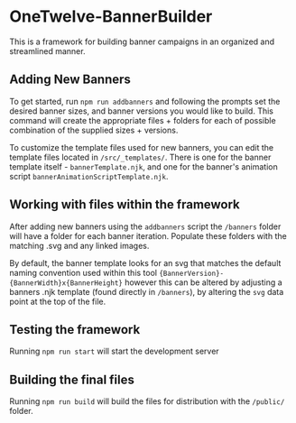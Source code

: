 # OneTwelve-BannerBuilder

This is a framework for building banner campaigns in an organized and streamlined manner.

## Adding New Banners

To get started, run `npm run addbanners` and following the prompts set the desired banner sizes, and banner versions you would like to build. This command will create the appropriate files + folders for each of possible combination of the supplied sizes + versions.

To customize the template files used for new banners, you can edit the template files located in `/src/_templates/`. There is one for the banner template itself - `bannerTemplate.njk`, and one for the banner's animation script `bannerAnimationScriptTemplate.njk`.

## Working with files within the framework

After adding new banners using the `addbanners` script the `/banners` folder will have a folder for each banner iteration. Populate these folders with the matching .svg and any linked images. 

By default, the banner template looks for an svg that matches the  default naming convention used within this tool `{BannerVersion}-{BannerWidth}x{BannerHeight}` however this can be altered by adjusting a banners .njk template (found directly in `/banners`), by altering the `svg` data point at the top of the file.

## Testing the framework

Running `npm run start` will start the development server

## Building the final files

Running `npm run build` will build the files for distribution with the `/public/` folder.